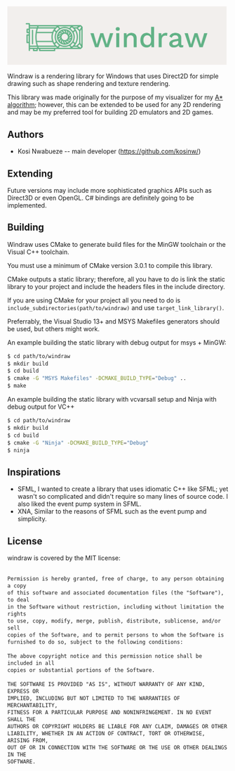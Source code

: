 <!---
 Copyright (c) 2018 Kosi Nwabueze
 
 This software is released under the MIT License.
 https://opensource.org/licenses/MIT
-->

<img src="images/cover.png" width="500px"></img>

Windraw is a rendering library for Windows that uses Direct2D for simple drawing such as shape rendering and texture rendering.

This library was made originally for the purpose of my visualizer for my [A* algorithm](https://github.com/kosinw/astar); however, this can be extended to be used for any 2D rendering and may be my preferred tool for building 2D emulators and 2D games.

## Authors
- Kosi Nwabueze -- main developer (https://github.com/kosinw/)

## Extending

Future versions may include more sophisticated graphics APIs such as Direct3D or even OpenGL. C# bindings are definitely going to be implemented.

## Building

Windraw uses CMake to generate build files for the MinGW toolchain or the Visual C++ toolchain.

You must use a minimum of CMake version 3.0.1 to compile this library.

CMake outputs a static library; therefore, all you have to do is link the static library to your project and include the headers files in the include directory.

If you are using CMake for your project all you need to do is `include_subdirectories(path/to/windraw)` and use `target_link_library()`.

Preferrably, the Visual Studio 13+ and MSYS Makefiles generators should be used, but others might work.

An example building the static library with debug output for msys + MinGW:
```bash
$ cd path/to/windraw
$ mkdir build
$ cd build
$ cmake -G "MSYS Makefiles" -DCMAKE_BUILD_TYPE="Debug" ..
$ make
```

An example building the static library with vcvarsall setup and Ninja with debug output for VC++
```bash
$ cd path/to/windraw
$ mkdir build
$ cd build
$ cmake -G "Ninja" -DCMAKE_BUILD_TYPE="Debug"
$ ninja
```

<!-- ## Documentation -->

<!-- TODO: implement Doxygen to generate build files -->

## Inspirations
- SFML, I wanted to create a library that uses idiomatic C++ like SFML; yet wasn't so complicated and didn't require so many lines of source code. I also liked the event pump system in SFML.
- XNA, Similar to the reasons of SFML such as the event pump and simplicity.

## License

windraw is covered by the MIT license:
```

Permission is hereby granted, free of charge, to any person obtaining a copy
of this software and associated documentation files (the "Software"), to deal
in the Software without restriction, including without limitation the rights
to use, copy, modify, merge, publish, distribute, sublicense, and/or sell
copies of the Software, and to permit persons to whom the Software is
furnished to do so, subject to the following conditions:

The above copyright notice and this permission notice shall be included in all
copies or substantial portions of the Software.

THE SOFTWARE IS PROVIDED "AS IS", WITHOUT WARRANTY OF ANY KIND, EXPRESS OR
IMPLIED, INCLUDING BUT NOT LIMITED TO THE WARRANTIES OF MERCHANTABILITY,
FITNESS FOR A PARTICULAR PURPOSE AND NONINFRINGEMENT. IN NO EVENT SHALL THE
AUTHORS OR COPYRIGHT HOLDERS BE LIABLE FOR ANY CLAIM, DAMAGES OR OTHER
LIABILITY, WHETHER IN AN ACTION OF CONTRACT, TORT OR OTHERWISE, ARISING FROM,
OUT OF OR IN CONNECTION WITH THE SOFTWARE OR THE USE OR OTHER DEALINGS IN THE
SOFTWARE.
```